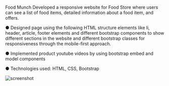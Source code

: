Food Munch
Developed a responsive website for Food Store where users can see a list of food items, detailed information about a food item, and offers.

●	Designed page using the following HTML structure elements like li, header, article, footer elements and different bootstrap components to show different sections in the website and different bootstrap classes for responsiveness through the mobile-first approach.


●	Implemented product youtube videos by using bootstrap embed and model components

●   Technologies used: HTML, CSS, Bootstrap             

![screenshot](https://user-images.githubusercontent.com/104497104/195394287-3e161aa9-ef5c-4ef1-983f-28d008a7f601.jpeg)

